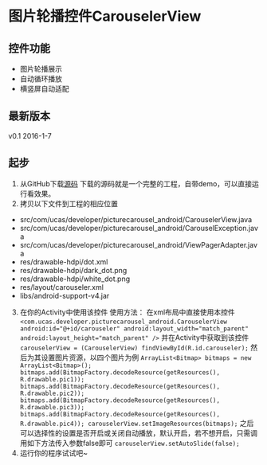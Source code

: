 # 图片轮播控件CarouselerView
## 控件功能
+ 图片轮播展示
+ 自动循环播放
+ 横竖屏自动适配
## 最新版本
v0.1 2016-1-7
## 起步
1. 从GitHub下载[源码]()
下载的源码就是一个完整的工程，自带demo，可以直接运行看效果。
2. 拷贝以下文件到工程的相应位置
+ src/com/ucas/developer/picturecarousel_android/CarouselerView.java
+ src/com/ucas/developer/picturecarousel_android/CarouselException.java
+ src/com/ucas/developer/picturecarousel_android/ViewPagerAdapter.java
+ res/drawable-hdpi/dot.xml
+ res/drawable-hdpi/dark_dot.png
+ res/drawable-hdpi/white_dot.png
+ res/layout/carouseler.xml
+ libs/android-support-v4.jar
3. 在你的Activity中使用该控件
使用方法：
在xml布局中直接使用本控件
`
<com.ucas.developer.picturecarousel_android.CarouselerView
	android:id="@+id/carouseler"
	android:layout_width="match_parent"
	android:layout_height="match_parent" />
`
并在Activity中获取到该控件
`carouselerView = (CarouselerView) findViewById(R.id.carouseler);`
然后为其设置图片资源，以四个图片为例
`
ArrayList<Bitmap> bitmaps = new ArrayList<Bitmap>();
bitmaps.add(BitmapFactory.decodeResource(getResources(), R.drawable.pic1));
bitmaps.add(BitmapFactory.decodeResource(getResources(), R.drawable.pic2));
bitmaps.add(BitmapFactory.decodeResource(getResources(), R.drawable.pic3));
bitmaps.add(BitmapFactory.decodeResource(getResources(), R.drawable.pic4));
carouselerView.setImageResources(bitmaps);
`
之后可以选择性的设置是否开启或关闭自动播放，默认开启，若不想开启，只需调用如下方法传入参数false即可
`carouselerView.setAutoSlide(false);`
4. 运行你的程序试试吧~

